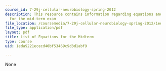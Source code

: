 ```yaml
---
course_id: 7-29j-cellular-neurobiology-spring-2012
description: This resource contains information regarding equations and helpful Facts
  for the mid-term exam
file_location: /coursemedia/7-29j-cellular-neurobiology-spring-2012/1eda9221ececd40bf53469c9d3d1abf9_MIT7_29JS12_EquForMid.pdf
file_type: application/pdf
layout: pdf
title: List of Equations for the Midterm
type: course
uid: 1eda9221ececd40bf53469c9d3d1abf9

---
```

None